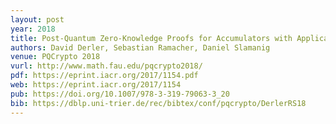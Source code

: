 ```yaml
---
layout: post
year: 2018	
title: Post-Quantum Zero-Knowledge Proofs for Accumulators with Applications to Ring Signatures from Symmetric-Key Primitives
authors: David Derler, Sebastian Ramacher, Daniel Slamanig
venue: PQCrypto 2018
vurl: http://www.math.fau.edu/pqcrypto2018/
pdf: https://eprint.iacr.org/2017/1154.pdf
web: https://eprint.iacr.org/2017/1154
pub: https://doi.org/10.1007/978-3-319-79063-3_20
bib: https://dblp.uni-trier.de/rec/bibtex/conf/pqcrypto/DerlerRS18
---
```


